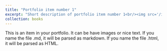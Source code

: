 ```yaml
---
title: "Portfolio item number 1"
excerpt: "Short description of portfolio item number 1<br/><img src='/images/500x300.png'>"
collection: books
---
```


This is an item in your portfolio. It can be have images or nice text. If you name the file .md, it will be parsed as markdown. If you name the file .html, it will be parsed as HTML. 

